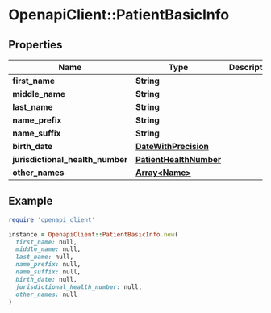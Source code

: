 # OpenapiClient::PatientBasicInfo

## Properties

| Name | Type | Description | Notes |
| ---- | ---- | ----------- | ----- |
| **first_name** | **String** |  |  |
| **middle_name** | **String** |  | [optional] |
| **last_name** | **String** |  |  |
| **name_prefix** | **String** |  | [optional] |
| **name_suffix** | **String** |  | [optional] |
| **birth_date** | [**DateWithPrecision**](DateWithPrecision.md) |  |  |
| **jurisdictional_health_number** | [**PatientHealthNumber**](PatientHealthNumber.md) |  | [optional] |
| **other_names** | [**Array&lt;Name&gt;**](Name.md) |  | [optional] |

## Example

```ruby
require 'openapi_client'

instance = OpenapiClient::PatientBasicInfo.new(
  first_name: null,
  middle_name: null,
  last_name: null,
  name_prefix: null,
  name_suffix: null,
  birth_date: null,
  jurisdictional_health_number: null,
  other_names: null
)
```

